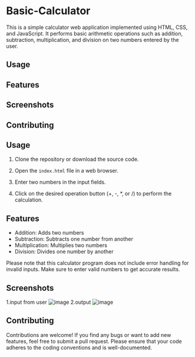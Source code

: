  # Basic-Calculator

This is a simple calculator web application implemented using HTML, CSS, and JavaScript. It performs basic arithmetic operations such as addition, subtraction, multiplication, and division on two numbers entered by the user.
## Usage
## Features
## Screenshots
## Contributing

## Usage

1. Clone the repository or download the source code.

2. Open the `index.html` file in a web browser.

3. Enter two numbers in the input fields.

4. Click on the desired operation button (+, -, *, or /) to perform the calculation.

## Features

- Addition: Adds two numbers
- Subtraction: Subtracts one number from another
- Multiplication: Multiplies two numbers
- Division: Divides one number by another

Please note that this calculator program does not include error handling for invalid inputs. Make sure to enter valid numbers to get accurate results.

## Screenshots
1.input from user
![image](https://github.com/atharvnaik07/basic-calculator/assets/114814921/ad9541ff-3581-4bbd-ae10-048f6cd37fa2)
2.output
![image](https://github.com/atharvnaik07/basic-calculator/assets/114814921/2fe752a9-6031-4059-a1ce-25286d890a25)


## Contributing

Contributions are welcome! If you find any bugs or want to add new features, feel free to submit a pull request. Please ensure that your code adheres to the coding conventions and is well-documented.
